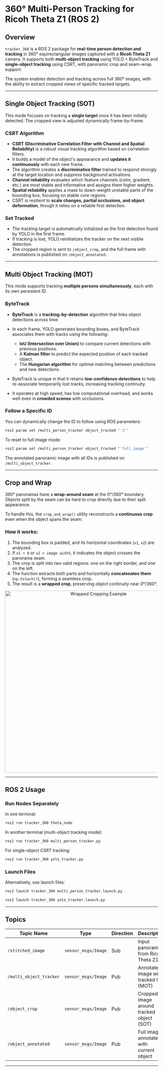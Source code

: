 # 360° Multi-Person Tracking for Ricoh Theta Z1 (ROS 2)

## Overview

`tracker_360` is a ROS 2 package for **real-time person detection and tracking** in 360° equirectangular images captured with a **Ricoh Theta Z1** camera. It supports both **multi-object tracking** using YOLO + ByteTrack and **single-object tracking** using CSRT, with panoramic crop and seam-wrap support.

The system enables detection and tracking across full 360° images, with the ability to extract cropped views of specific tracked targets.

---

## Single Object Tracking (SOT)

This mode focuses on tracking a **single target** once it has been initially detected. The cropped view is adjusted dynamically frame-by-frame.

### CSRT Algorithm

* **CSRT (Discriminative Correlation Filter with Channel and Spatial Reliability)** is a robust visual tracking algorithm based on correlation filters.
* It builds a model of the object's appearance and **updates it continuously** with each new frame.
* The algorithm creates a **discriminative filter** trained to respond strongly at the target location and suppress background activations.
* **Channel reliability** evaluates which feature channels (color, gradient, etc.) are most stable and informative and assigns them higher weights.
* **Spatial reliability** applies a mask to down-weight unstable parts of the bounding box, focusing on stable core regions.
* CSRT is resilient to **scale changes, partial occlusions, and object deformation**, though it relies on a reliable first detection.

### Set Tracked

* The tracking target is automatically initialized as the first detection found by YOLO in the first frame.
* If tracking is lost, YOLO reinitializes the tracker on the next visible detection.
* The cropped region is sent to `/object_crop`, and the full frame with annotations is published on `/object_annotated`.

---

## Multi Object Tracking (MOT)

This mode supports tracking **multiple persons simultaneously**, each with its own persistent ID.

### ByteTrack

* **ByteTrack** is a **tracking-by-detection** algorithm that links object detections across time.
* In each frame, YOLO generates bounding boxes, and ByteTrack associates them with tracks using the following:

  * **IoU (Intersection over Union)** to compare current detections with previous positions.
  * A **Kalman filter** to predict the expected position of each tracked object.
  * The **Hungarian algorithm** for optimal matching between predictions and new detections.
* ByteTrack is unique in that it retains **low-confidence detections** to help re-associate temporarily lost tracks, increasing tracking continuity.
* It operates at high speed, has low computational overhead, and works well even in **crowded scenes** with occlusions.

### Follow a Specific ID

You can dynamically change the ID to follow using ROS parameters:

```bash
ros2 param set /multi_person_tracker object_tracked "'3'"
```

To reset to full image mode:

```bash
ros2 param set /multi_person_tracker object_tracked "'full_image'"
```

The annotated panoramic image with all IDs is published on `/multi_object_tracker`.

---

## Crop and Wrap

360° panoramas have a **wrap-around seam** at the 0°/360° boundary. Objects split by the seam can be hard to crop directly due to their split appearance.

To handle this, the `crop_and_wrap()` utility reconstructs a **continuous crop** even when the object spans the seam:

### How it works:

1. The bounding box is padded, and its horizontal coordinates (`x1`, `x2`) are analyzed.
2. If `x1 < 0` or `x2 > image width`, it indicates the object crosses the panorama seam.
3. The crop is split into two valid regions: one on the right border, and one on the left.
4. The function extracts both parts and horizontally **concatenates them** (`np.hstack()`), forming a seamless crop.
5. The result is a **wrapped crop**, preserving object continuity near 0°/360°.

<p align="center">
  <img src="readme_images/wrapped_crop.png" alt="Wrapped Cropping Example" width="600">
</p>

---

## ROS 2 Usage

### Run Nodes Separately

In one terminal:

```bash
ros2 run tracker_360 theta_node
```

In another terminal (multi-object tracking mode):

```bash
ros2 run tracker_360 multi_person_tracker.py 
```

For single-object CSRT tracking:

```bash
ros2 run tracker_360 yolo_tracker.py
```

### Launch Files

Alternatively, use launch files:

```bash
ros2 launch tracker_360 multi_person_tracker.launch.py
```

```bash
ros2 launch tracker_360 yolo_tracker.launch.py
```

---

## Topics

| Topic Name              | Type                | Direction | Description                               |
| ----------------------- | ------------------- | --------- | ----------------------------------------- |
| `/stitched_image`       | `sensor_msgs/Image` | Sub       | Input panorama from Ricoh Theta Z1        |
| `/multi_object_tracker` | `sensor_msgs/Image` | Pub       | Annotated image with tracked IDs (MOT)    |
| `/object_crop`          | `sensor_msgs/Image` | Pub       | Cropped image around tracked object (SOT) |
| `/object_annotated`     | `sensor_msgs/Image` | Pub       | Full image annotated with current object  |

---


